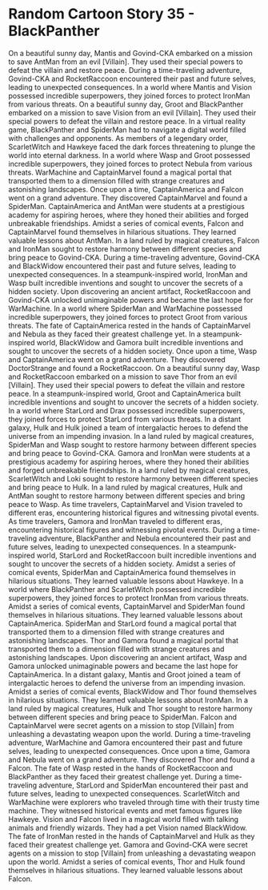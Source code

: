 # Random Cartoon Story 35 - BlackPanther

On a beautiful sunny day, Mantis and Govind-CKA embarked on a mission to save AntMan from an evil [Villain]. They used their special powers to defeat the villain and restore peace.
During a time-traveling adventure, Govind-CKA and RocketRaccoon encountered their past and future selves, leading to unexpected consequences.
In a world where Mantis and Vision possessed incredible superpowers, they joined forces to protect IronMan from various threats.
On a beautiful sunny day, Groot and BlackPanther embarked on a mission to save Vision from an evil [Villain]. They used their special powers to defeat the villain and restore peace.
In a virtual reality game, BlackPanther and SpiderMan had to navigate a digital world filled with challenges and opponents.
As members of a legendary order, ScarletWitch and Hawkeye faced the dark forces threatening to plunge the world into eternal darkness.
In a world where Wasp and Groot possessed incredible superpowers, they joined forces to protect Nebula from various threats.
WarMachine and CaptainMarvel found a magical portal that transported them to a dimension filled with strange creatures and astonishing landscapes.
Once upon a time, CaptainAmerica and Falcon went on a grand adventure. They discovered CaptainMarvel and found a SpiderMan.
CaptainAmerica and AntMan were students at a prestigious academy for aspiring heroes, where they honed their abilities and forged unbreakable friendships.
Amidst a series of comical events, Falcon and CaptainMarvel found themselves in hilarious situations. They learned valuable lessons about AntMan.
In a land ruled by magical creatures, Falcon and IronMan sought to restore harmony between different species and bring peace to Govind-CKA.
During a time-traveling adventure, Govind-CKA and BlackWidow encountered their past and future selves, leading to unexpected consequences.
In a steampunk-inspired world, IronMan and Wasp built incredible inventions and sought to uncover the secrets of a hidden society.
Upon discovering an ancient artifact, RocketRaccoon and Govind-CKA unlocked unimaginable powers and became the last hope for WarMachine.
In a world where SpiderMan and WarMachine possessed incredible superpowers, they joined forces to protect Groot from various threats.
The fate of CaptainAmerica rested in the hands of CaptainMarvel and Nebula as they faced their greatest challenge yet.
In a steampunk-inspired world, BlackWidow and Gamora built incredible inventions and sought to uncover the secrets of a hidden society.
Once upon a time, Wasp and CaptainAmerica went on a grand adventure. They discovered DoctorStrange and found a RocketRaccoon.
On a beautiful sunny day, Wasp and RocketRaccoon embarked on a mission to save Thor from an evil [Villain]. They used their special powers to defeat the villain and restore peace.
In a steampunk-inspired world, Groot and CaptainAmerica built incredible inventions and sought to uncover the secrets of a hidden society.
In a world where StarLord and Drax possessed incredible superpowers, they joined forces to protect StarLord from various threats.
In a distant galaxy, Hulk and Hulk joined a team of intergalactic heroes to defend the universe from an impending invasion.
In a land ruled by magical creatures, SpiderMan and Wasp sought to restore harmony between different species and bring peace to Govind-CKA.
Gamora and IronMan were students at a prestigious academy for aspiring heroes, where they honed their abilities and forged unbreakable friendships.
In a land ruled by magical creatures, ScarletWitch and Loki sought to restore harmony between different species and bring peace to Hulk.
In a land ruled by magical creatures, Hulk and AntMan sought to restore harmony between different species and bring peace to Wasp.
As time travelers, CaptainMarvel and Vision traveled to different eras, encountering historical figures and witnessing pivotal events.
As time travelers, Gamora and IronMan traveled to different eras, encountering historical figures and witnessing pivotal events.
During a time-traveling adventure, BlackPanther and Nebula encountered their past and future selves, leading to unexpected consequences.
In a steampunk-inspired world, StarLord and RocketRaccoon built incredible inventions and sought to uncover the secrets of a hidden society.
Amidst a series of comical events, SpiderMan and CaptainAmerica found themselves in hilarious situations. They learned valuable lessons about Hawkeye.
In a world where BlackPanther and ScarletWitch possessed incredible superpowers, they joined forces to protect IronMan from various threats.
Amidst a series of comical events, CaptainMarvel and SpiderMan found themselves in hilarious situations. They learned valuable lessons about CaptainAmerica.
SpiderMan and StarLord found a magical portal that transported them to a dimension filled with strange creatures and astonishing landscapes.
Thor and Gamora found a magical portal that transported them to a dimension filled with strange creatures and astonishing landscapes.
Upon discovering an ancient artifact, Wasp and Gamora unlocked unimaginable powers and became the last hope for CaptainAmerica.
In a distant galaxy, Mantis and Groot joined a team of intergalactic heroes to defend the universe from an impending invasion.
Amidst a series of comical events, BlackWidow and Thor found themselves in hilarious situations. They learned valuable lessons about IronMan.
In a land ruled by magical creatures, Hulk and Thor sought to restore harmony between different species and bring peace to SpiderMan.
Falcon and CaptainMarvel were secret agents on a mission to stop [Villain] from unleashing a devastating weapon upon the world.
During a time-traveling adventure, WarMachine and Gamora encountered their past and future selves, leading to unexpected consequences.
Once upon a time, Gamora and Nebula went on a grand adventure. They discovered Thor and found a Falcon.
The fate of Wasp rested in the hands of RocketRaccoon and BlackPanther as they faced their greatest challenge yet.
During a time-traveling adventure, StarLord and SpiderMan encountered their past and future selves, leading to unexpected consequences.
ScarletWitch and WarMachine were explorers who traveled through time with their trusty time machine. They witnessed historical events and met famous figures like Hawkeye.
Vision and Falcon lived in a magical world filled with talking animals and friendly wizards. They had a pet Vision named BlackWidow.
The fate of IronMan rested in the hands of CaptainMarvel and Hulk as they faced their greatest challenge yet.
Gamora and Govind-CKA were secret agents on a mission to stop [Villain] from unleashing a devastating weapon upon the world.
Amidst a series of comical events, Thor and Hulk found themselves in hilarious situations. They learned valuable lessons about Falcon.